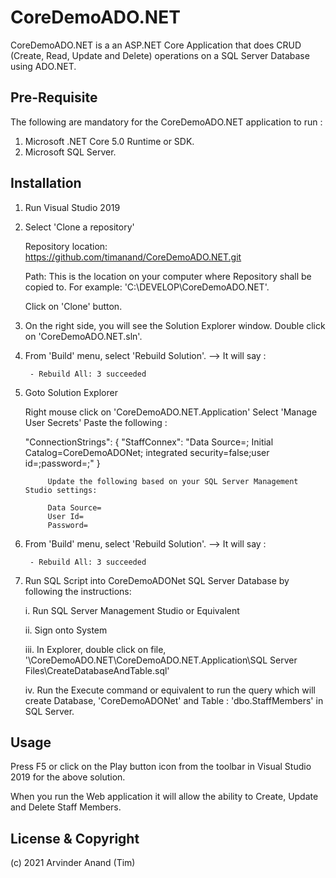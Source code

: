 # CoreDemoADO.NET

CoreDemoADO.NET is a an ASP.NET Core Application that does CRUD (Create, Read, Update and Delete) operations on a SQL Server Database using ADO.NET.


## Pre-Requisite
The following are mandatory for the CoreDemoADO.NET application to run :

1. Microsoft .NET Core 5.0 Runtime or SDK.
2. Microsoft SQL Server. 


## Installation

1. Run Visual Studio 2019

2. Select 'Clone a repository'

 	Repository location: 
 	https://github.com/timanand/CoreDemoADO.NET.git

 	Path:
 	This is the location on your computer where Repository shall be copied to. For example: 'C:\DEVELOP\CoreDemoADO.NET\'.

 	Click on 'Clone' button.




3. On the right side, you will see the Solution Explorer window. Double click on 'CoreDemoADO.NET.sln'.



4. From 'Build' menu, select 'Rebuild Solution'. 
	--> It will say : 
		
		- Rebuild All: 3 succeeded


5. Goto Solution Explorer

	Right mouse click on 'CoreDemoADO.NET.Application'
	Select 'Manage User Secrets'
	Paste the following :

	  "ConnectionStrings": {
    		"StaffConnex": "Data Source=; Initial Catalog=CoreDemoADONet; 
				integrated security=false;user id=;password=;"
  			       }

			Update the following based on your SQL Server Management Studio settings:
			
			Data Source=
			User Id=
			Password=


6. From 'Build' menu, select 'Rebuild Solution'.
	--> It will say : 
		
		- Rebuild All: 3 succeeded



7. Run SQL Script into CoreDemoADONet SQL Server Database by following the instructions:

	i. Run SQL Server Management Studio or Equivalent

	ii. Sign onto System

	iii. In Explorer, double click on file, '\CoreDemoADO.NET\CoreDemoADO.NET.Application\SQL Server Files\CreateDatabaseAndTable.sql'
	

	iv. Run the Execute command or equivalent to run the query which will create Database, 'CoreDemoADONet' and Table : 'dbo.StaffMembers' in SQL Server.



## Usage

Press F5 or click on the Play button icon from the toolbar in Visual Studio 2019 for the above solution.

When you run the Web application it will allow the ability to Create, Update and Delete Staff Members.




## License & Copyright

(c) 2021 Arvinder Anand (Tim)

 
